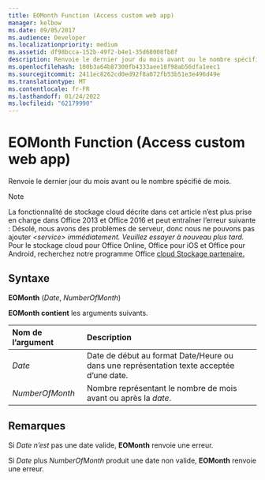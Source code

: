 ```yaml
---
title: EOMonth Function (Access custom web app)
manager: kelbow
ms.date: 09/05/2017
ms.audience: Developer
ms.localizationpriority: medium
ms.assetid: df98bcca-152b-49f2-b4e1-35d68008fb8f
description: Renvoie le dernier jour du mois avant ou le nombre spécifié de mois.
ms.openlocfilehash: 100b3a64b87300fb4333aee18f98ab56dfa1eec1
ms.sourcegitcommit: 2411ec8262cd0ed92f8a072fb53b51e3e496d49e
ms.translationtype: MT
ms.contentlocale: fr-FR
ms.lasthandoff: 01/24/2022
ms.locfileid: "62179990"
---
```

# <a name="eomonth-function-access-custom-web-app"></a>EOMonth Function (Access custom web app)

Renvoie le dernier jour du mois avant ou le nombre spécifié de mois.
  
> [!NOTE]
> La fonctionnalité de stockage cloud décrite dans cet article n’est plus prise en charge dans Office 2013 et Office 2016 et peut entraîner l’erreur suivante : Désolé, nous avons des problèmes de serveur, donc nous ne pouvons pas ajouter *\<service\> immédiatement. Veuillez essayer à nouveau plus tard.*
> Pour le stockage cloud pour Office Online, Office pour iOS et Office pour Android, recherchez notre programme Office [cloud Stockage partenaire.](https://dev.office.com/programs/officecloudstorage)
  
## <a name="syntax"></a>Syntaxe

 **EOMonth** (*Date*, *NumberOfMonth*)
  
**EOMonth contient** les arguments suivants.
  
|**Nom de l’argument**|**Description**|
|:-----|:-----|
| *Date*  <br/> |Date de début au format Date/Heure ou dans une représentation texte acceptée d’une date.  <br/> |
| *NumberOfMonth*  <br/> |Nombre représentant le nombre de mois avant ou après la *date*.  <br/> |

## <a name="remarks"></a>Remarques

Si *Date n’est*  pas une date valide, **EOMonth** renvoie une erreur.
  
Si *Date*  plus  *NumberOfMonth*  produit une date non valide, **EOMonth** renvoie une erreur.
  